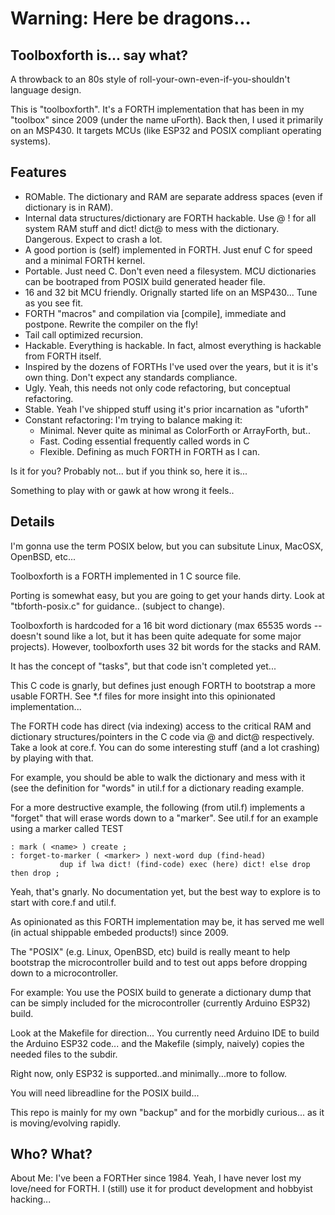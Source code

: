 # Warning: Here be dragons...

## Toolboxforth is... say what?

A throwback to an 80s style of roll-your-own-even-if-you-shouldn't language design.

This is "toolboxforth".  It's a FORTH implementation that has been in my "toolbox"
since 2009 (under the name uForth). Back then, I used it primarily on an MSP430. It targets
MCUs (like ESP32 and POSIX compliant operating systems).

## Features

* ROMable. The dictionary and RAM are separate address spaces (even if dictionary is in RAM).
* Internal data structures/dictionary are FORTH hackable. Use @ ! for all system RAM stuff and dict! dict@ to mess with the dictionary. Dangerous. Expect to crash a lot.
* A good portion is (self) implemented in FORTH. Just enuf C for speed and a minimal FORTH kernel.
* Portable. Just need C. Don't even need a filesystem. MCU dictionaries can be bootraped from POSIX build generated header file.
* 16 and 32 bit MCU friendly. Orignally started life on an MSP430... Tune as you see fit.
* FORTH "macros" and compilation via [compile], immediate and postpone. Rewrite the compiler on the fly!
* Tail call optimized recursion.
* Hackable. Everything is hackable. In fact, almost everything is hackable from FORTH itself.
* Inspired by the dozens of FORTHs I've used over the years, but it is it's own thing. Don't expect any standards compliance.
* Ugly. Yeah, this needs not only code refactoring, but conceptual refactoring.
* Stable. Yeah I've shipped stuff using it's prior incarnation as "uforth"
* Constant refactoring: I'm trying to balance making it:
  * Minimal. Never quite as minimal as ColorForth or ArrayForth, but..
  * Fast. Coding essential frequently called words in C
  * Flexible. Defining as much FORTH in FORTH as I can.

Is it for you? Probably not... but if you think so, here it is...

Something to play with or gawk at how wrong it feels..

## Details

I'm gonna use the term POSIX below, but you can subsitute Linux, MacOSX, OpenBSD, etc...

Toolboxforth is a FORTH implemented in 1 C source file.

Porting is somewhat easy, but you are going to get your hands dirty. Look at
"tbforth-posix.c" for guidance.. (subject to change).

Toolboxforth is hardcoded for a 16 bit word dictionary 
(max 65535 words -- doesn't sound like a lot, but it has been quite adequate for some major
projects). However, toolboxforth uses 32 bit words for the stacks and RAM.

It has the concept of "tasks", but that code isn't completed yet...

This C code is gnarly, but defines just enough FORTH to bootstrap a more usable FORTH.
See *.f files for more insight into this opinionated implementation...

The FORTH code has direct (via indexing) access to the critical RAM and dictionary
structures/pointers in the C code via @ and dict@ respectively. Take a look at core.f.
You can do some interesting stuff (and a lot crashing) by playing with that. 

For example, you should be able to walk the dictionary and mess with it (see the definition
for "words" in util.f for a dictionary reading example.

For a more destructive example, the following (from util.f) implements a "forget" that will
erase words down to a "marker".  See util.f for an example using a marker called TEST

```
: mark ( <name> ) create ;
: forget-to-marker ( <marker> ) next-word dup (find-head)
		   dup if lwa dict! (find-code) exec (here) dict! else drop  then drop ;
```

Yeah, that's gnarly. No documentation yet, but the best way to explore is to start
with core.f and util.f.

As opinionated as this FORTH implementation may be, it has served me well (in actual
shippable embeded products!) since 2009.

The "POSIX" (e.g. Linux, OpenBSD, etc) build is really meant to help bootstrap the
microcontroller build and to test out apps before dropping down to a microcontroller.

For example: You use the POSIX build to generate a dictionary dump that can be
simply included for the microcontroller (currently Arduino ESP32) build.

Look at the Makefile for direction... You currently need Arduino IDE to build the
Arduino ESP32 code... and the Makefile (simply, naively) copies the needed files
to the subdir.

Right now, only ESP32 is supported..and minimally...more to follow.

You will need libreadline for the POSIX build...

This repo is mainly for my own "backup" and for the morbidly curious...
as it is moving/evolving rapidly.

## Who? What?

About Me:  I've been a  FORTHer since 1984.  Yeah, I have never lost my love/need for FORTH.
I (still) use it for product development and hobbyist hacking...



 

